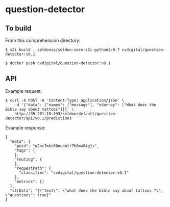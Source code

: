 # question-detector

## To build

From this comprehension directory:

```
$ s2i build . seldonio/seldon-core-s2i-python3:0.7 cvdigital/question-detector:v0.1

$ docker push cvdigital/question-detector:v0.1
```

## API

Example request:

```
$ curl -X POST -H 'Content-Type: application/json' \
    -d '{"data": {"names": ["message"], "ndarray": ["What does the Bible say about tattoos"]}}' \
    http://35.201.10.193/seldon/default/question-detector/api/v0.1/predictions
```

Example response:

```
{
  "meta": {
    "puid": "q2nc7mbs08nuabtt7h6ma84g1s",
    "tags": {
    },
    "routing": {
    },
    "requestPath": {
      "classifier": "cvdigital/question-detector:v0.1"
    },
    "metrics": []
  },
  "strData": "{\"text\": \"what does the bible say about tattoos ?\", \"question\": true}"
}
```

